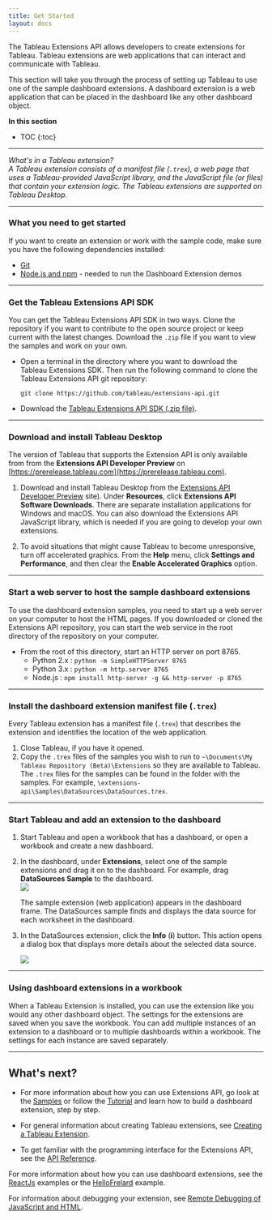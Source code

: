 ```yaml
---
title: Get Started
layout: docs
---
```


The Tableau Extensions API allows developers to create extensions for Tableau. Tableau extensions are web applications that can interact and communicate with Tableau. 
 
This section will take you through the process of setting up Tableau to use one of the sample dashboard extensions. A dashboard extension is a web application that can be placed in the dashboard like any other dashboard object.




**In this section**

* TOC
{:toc}


----
*What's in a Tableau extension? <br/>
A Tableau extension consists of a manifest file (`.trex`), a web page that uses a Tableau-provided JavaScript library, and the JavaScript file (or files) that contain your extension logic. The Tableau extensions are supported on Tableau Desktop.*

---




### What you need to get started

If you want to create an extension or work with the sample code, make sure you have the following dependencies installed:

* [Git](https://git-scm.com/downloads)
* [Node.js and npm](https://nodejs.org/en/download/) - needed to run the Dashboard Extension demos



----

### Get the Tableau Extensions API SDK

You can get the Tableau Extensions API SDK in two ways. Clone the repository if you want to contribute to the open source project or keep current with the latest changes. Download the `.zip` file if you want to view the samples and work on your own.

- Open a terminal in the directory where you want to download the Tableau Extensions SDK.  Then run the following command to clone
   the Tableau Extensions API git repository:

   `git clone https://github.com/tableau/extensions-api.git`

- Download the [Tableau Extensions API SDK (.zip file)](https://github.com/tableau/extensions-api/archive/master.zip).




---
### Download and install Tableau Desktop


The version of Tableau that supports the Extension API is only available from from the **Extensions API Developer Preview** on [https://prerelease.tableau.com](https://prerelease.tableau.com). 
1. Download and install Tableau Desktop from the [Extensions API Developer Preview](https://prerelease.tableau.com) site). 
   Under **Resources**, click **Extensions API Software Downloads**. There are separate installation applications for Windows and macOS. You can also download the Extensions API JavaScript library, which is needed if you are going to develop your own extensions.

2. To avoid situations that might cause Tableau to become unresponsive, turn off accelerated graphics. From the **Help** menu, click **Settings and Performance**, and then clear the **Enable Accelerated Graphics** option. 


---
### Start a web server to host the sample dashboard extensions

To use the dashboard extension samples, you need to start up a web server on your computer to host the HTML pages. If you downloaded or cloned the Extensions API repository, you can start the web service in the root directory of the repository on your computer. 

- From the root of this directory, start an HTTP server on port 8765.
	- Python 2.x : `python -m SimpleHTTPServer 8765`
	- Python 3.x : `python -m http.server 8765`
	- Node.js : `npm install http-server -g && http-server -p 8765`




--- 
### Install the dashboard extension manifest file (`.trex`) 


Every Tableau extension has a manifest file (`.trex`) that describes the extension and identifies the location of the web application. 

1. Close Tableau, if you have it opened. 
2. Copy the `.trex` files of the samples you wish to run to `~\Documents\My Tableau Repository (Beta)\Extensions` so they are available to Tableau. 
  The `.trex` files for the samples can be found in the folder with the samples. For example, `\extensions-api\Samples\DataSources\DataSources.trex`.



---
### Start Tableau and add an extension to the dashboard

1. Start Tableau and open a workbook that has a dashboard, or open a workbook and create a new dashboard. 
2. In the dashboard, under **Extensions**, select one of the sample extensions and drag it on to the dashboard. For example, drag **DataSources Sample** to the dashboard.  
   ![]({{site.baseurl}}/assets/frelard_extensions1.png)
   
   The sample extension (web application) appears in the dashboard frame. The DataSources sample finds and displays the data source for each worksheet in the dashboard. 
3. In the DataSources extension, click the **Info** (**i**) button.  This action opens a dialog box that displays more details about the selected data source.  

   ![]({{site.baseurl}}/assets/data_source.gif) 



---
### Using dashboard extensions in a workbook
When a Tableau Extension is installed, you can use the extension like you would any other dashboard object. The settings for the extensions are saved when you save the workbook. 
You can add multiple instances of an extension to a dashboard or to multiple dashboards within a workbook. The settings for each instance are saved separately.



------------------------------------------------------------------------
  
## What's next?

- For more information about how you can use Extensions API, go look at the [Samples](https://github.com/tableau/extensions-api/tree/master/Samples/) or follow the [Tutorial](https://github.com/tableau/extensions-api/tree/master/Tutorial/HelloFrelard) and learn how to build a dashboard extension, step by step.   

- For general information about creating Tableau extensions, see [Creating a Tableau Extension]({{site.baseurl}}/docs/trex_create.html).
- To get familiar with the programming interface for the Extensions API, see the <a href="{{site.baseurl}}/docs/index.html" target="_blank">API Reference</a>.

For more information about how you can use dashboard extensions, see the [ReactJs](https://github.com/tableau/ProjectFrelard/tree/master/Examples/ReactJs) examples or the [HelloFrelard](https://github.com/tableau/ProjectFrelard/tree/master/Examples/HelloFrelard) example.   


For information about debugging your extension, see [Remote Debugging of JavaScript and HTML]({{site.baseurl}}/docs/trex_debugging.html).

